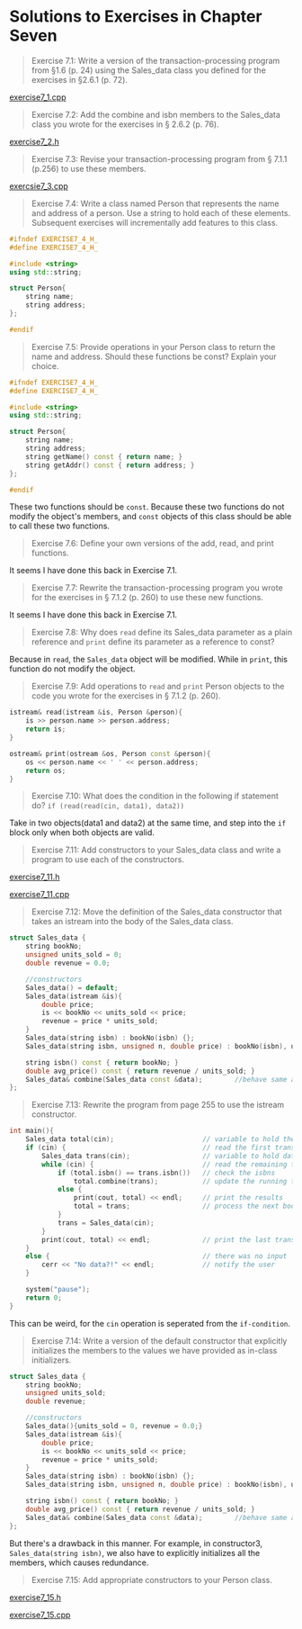 Solutions to Exercises in Chapter Seven
=======================================

> Exercise 7.1: Write a version of the transaction-processing program from §1.6 (p. 24) using the Sales_data class you defined for the exercises in §2.6.1 (p. 72).

[exercise7_1.cpp](exercise7_1.cpp)

> Exercise 7.2: Add the combine and isbn members to the Sales_data class you wrote for the exercises in § 2.6.2 (p. 76).

[exercise7_2.h](exercise7_2.h)

> Exercise 7.3: Revise your transaction-processing program from § 7.1.1 (p.256) to use these members.

[exercsie7_3.cpp](exercise7_3.cpp)

> Exercise 7.4: Write a class named Person that represents the name and address of a person. Use a string to hold each of these elements. Subsequent exercises will incrementally add features to this class.

```cpp
#ifndef EXERCISE7_4_H_
#define EXERCISE7_4_H_

#include <string>
using std::string;

struct Person{
	string name;
	string address;
};

#endif
```

> Exercise 7.5: Provide operations in your Person class to return the name and address. Should these functions be const? Explain your choice.

```cpp
#ifndef EXERCISE7_4_H_
#define EXERCISE7_4_H_

#include <string>
using std::string;

struct Person{
	string name;
	string address;
	string getName() const { return name; }
	string getAddr() const { return address; }
};

#endif
```

These two functions should be `const`. Because these two functions do not modify the object's members, and `const` objects of this class should be able to call these two functions.

> Exercise 7.6: Define your own versions of the add, read, and print functions.

It seems I have done this back in Exercise 7.1.

> Exercise 7.7: Rewrite the transaction-processing program you wrote for the exercises in § 7.1.2 (p. 260) to use these new functions.

It seems I have done this back in Exercise 7.1.

> Exercise 7.8: Why does `read` define its Sales_data parameter as a plain reference and `print` define its parameter as a reference to const?

Because in `read`, the `Sales_data` object will be modified. While in `print`, this function do not modify the object. 

> Exercise 7.9: Add operations to `read` and `print` Person objects to the code you wrote for the exercises in § 7.1.2 (p. 260).

```cpp
istream& read(istream &is, Person &person){
	is >> person.name >> person.address;
	return is;
}

ostream& print(ostream &os, Person const &person){
	os << person.name << ' ' << person.address;
	return os;
}
```

> Exercise 7.10: What does the condition in the following if statement do? 
`if (read(read(cin, data1), data2))`

Take in two objects(data1 and data2) at the same time, and step into the `if` block only when both objects are valid.

> Exercise 7.11: Add constructors to your Sales_data class and write a program to use each of the constructors.

[exercise7_11.h](exercise7_11.h)

[exercise7_11.cpp](exercise7_11.cpp)

> Exercise 7.12: Move the definition of the Sales_data constructor that takes an istream into the body of the Sales_data class.

```cpp
struct Sales_data {
	string bookNo;
	unsigned units_sold = 0;
	double revenue = 0.0;

	//constructors
	Sales_data() = default;
	Sales_data(istream &is){
		double price;
		is << bookNo << units_sold << price;
		revenue = price * units_sold;
	}
	Sales_data(string isbn) : bookNo(isbn) {};
	Sales_data(string isbn, unsigned n, double price) : bookNo(isbn), units_sold(n), revenue(n * price) {};

	string isbn() const { return bookNo; }
	double avg_price() const { return revenue / units_sold; }
	Sales_data& combine(Sales_data const &data);		//behave same as the `+=` operator, thus return a left-value
};
```

> Exercise 7.13: Rewrite the program from page 255 to use the istream constructor.

```cpp
int main(){
	Sales_data total(cin);						// variable to hold the running sum
	if (cin) {									// read the first transaction
		Sales_data trans(cin);					// variable to hold data for the next transaction
		while (cin) {							// read the remaining transactions
			if (total.isbn() == trans.isbn())	// check the isbns
				total.combine(trans);			// update the running total
			else {
				print(cout, total) << endl;		// print the results
				total = trans;					// process the next book
			}
			trans = Sales_data(cin);
		}
		print(cout, total) << endl;				// print the last transaction
	}
	else {										// there was no input
		cerr << "No data?!" << endl;			// notify the user
	}

	system("pause");
	return 0;
}
```

This can be weird, for the `cin` operation is seperated from the `if-condition`.

> Exercise 7.14: Write a version of the default constructor that explicitly initializes the members to the values we have provided as in-class initializers.

```cpp
struct Sales_data {
	string bookNo;
	unsigned units_sold;
	double revenue;

	//constructors
	Sales_data(){units_sold = 0, revenue = 0.0;}
	Sales_data(istream &is){
		double price;
		is << bookNo << units_sold << price;
		revenue = price * units_sold;
	}
	Sales_data(string isbn) : bookNo(isbn) {};
	Sales_data(string isbn, unsigned n, double price) : bookNo(isbn), units_sold(n), revenue(n * price) {};

	string isbn() const { return bookNo; }
	double avg_price() const { return revenue / units_sold; }
	Sales_data& combine(Sales_data const &data);		//behave same as the `+=` operator, thus return a left-value
};
```

But there's a drawback in this manner. For example, in constructor3, `Sales_data(string isbn)`, we also have to explicitly initializes all the members, which causes redundance.

> Exercise 7.15: Add appropriate constructors to your Person class.

[exercise7_15.h](exercise7_15.h)

[exercise7_15.cpp](exercise7_15.cpp)
